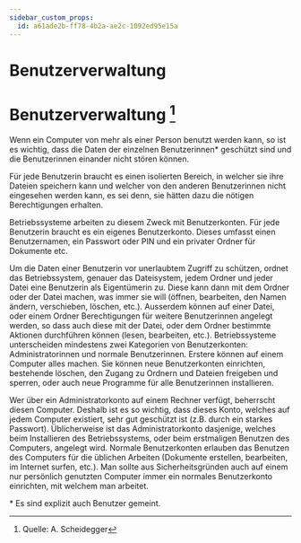 ```yaml
---
sidebar_custom_props:
  id: a61ade2b-ff78-4b2a-ae2c-1092ed95e15a
---
```


# Benutzerverwaltung

# Benutzerverwaltung [^1]

Wenn ein Computer von mehr als einer Person benutzt werden kann, so ist es wichtig, dass die Daten der einzelnen Benutzerinnen\* geschützt sind und die Benutzerinnen einander nicht stören können. 

Für jede Benutzerin braucht es einen isolierten Bereich, in welcher sie ihre Dateien speichern kann und welcher von den anderen Benutzerinnen nicht eingesehen werden kann, es sei denn, sie hätten dazu die nötigen Berechtigungen erhalten.

Betriebssysteme arbeiten zu diesem Zweck mit Benutzerkonten. Für jede Benutzerin braucht es ein eigenes Benutzerkonto. Dieses umfasst einen Benutzernamen, ein Passwort oder PIN und ein privater Ordner für Dokumente etc.

Um die Daten einer Benutzerin vor unerlaubtem Zugriff zu schützen, ordnet das Betriebssystem, genauer das Dateisystem, jedem Ordner und jeder Datei eine Benutzerin als Eigentümerin zu. Diese kann dann mit dem Ordner oder der Datei machen, was immer sie will (öffnen, bearbeiten, den Namen ändern, verschieben, löschen, etc.). Ausserdem können auf einer Datei, oder einem Ordner Berechtigungen für weitere Benutzerinnen angelegt werden, so dass auch diese mit der Datei, oder dem Ordner bestimmte Aktionen durchführen können (lesen, bearbeiten, etc.).
Betriebssysteme unterscheiden mindestens zwei Kategorien von Benutzerkonten: Administratorinnen und normale Benutzerinnen. Erstere können auf einem Computer alles machen. Sie können neue Benutzerkonten einrichten, bestehende löschen, den Zugang zu Ordnern und Dateien freigeben und sperren, oder auch neue Programme für alle Benutzerinnen installieren.

Wer über ein Administratorkonto auf einem Rechner verfügt, beherrscht diesen Computer. Deshalb ist es so wichtig, dass dieses Konto, welches auf jedem Computer existiert, sehr gut geschützt ist (z.B. durch ein starkes Passwort). Üblicherweise ist das Administratorkonto dasjenige, welches beim Installieren des Betriebssystems, oder beim erstmaligen Benutzen des Computers, angelegt wird.
Normale Benutzerkonten erlauben das Benutzen des Computers für die üblichen Arbeiten (Dokumente erstellen, bearbeiten, im Internet surfen, etc.). Man sollte aus Sicherheitsgründen auch auf einem nur persönlich genutzten Computer immer ein normales Benutzerkonto einrichten, mit welchem man arbeitet. 

\* Es sind explizit auch Benutzer gemeint.

[^1]: Quelle: A. Scheidegger
